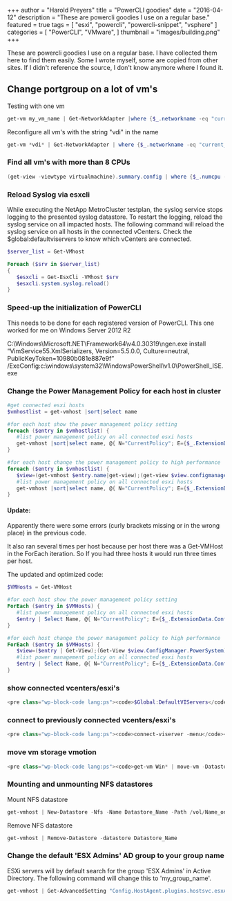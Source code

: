 +++
author = "Harold Preyers"
title = "PowerCLI goodies"
date = "2016-04-12"
description = "These are powercli goodies I use on a regular base."
featured = true
tags = [
    "esxi",
    "powercli",
    "powercli-snippet",
    "vsphere"
]
categories = [
    "PowerCLI",
    "VMware",
]
thumbnail = "images/building.png"
+++

These are powercli goodies I use on a regular base. I have collected them here to find them easily. Some I wrote myself, some are copied from other sites. If I didn't reference the source, I don't know anymore where I found it.

## Change portgroup on a lot of vm's

Testing with one vm

```powershell
get-vm my_vm_name | Get-NetworkAdapter |where {$_.networkname -eq "current_network_label"} | set-networkadapter -portgroup "new_network_label" -confirm:$false
```

Reconfigure all vm's with the string "vdi" in the name

```powershell
get-vm *vdi* | Get-NetworkAdapter | where {$_.networkname -eq "current_network_label"} | set-networkadapter -portgroup "new_network_label" -confirm:$false
```

### Find all vm's with more than 8 CPUs

```powershell
(get-view -viewtype virtualmachine).summary.config | where {$_.numcpu -gt 8}
```

### Reload Syslog via esxcli

While executing the NetApp MetroCluster testplan, the syslog service stops logging to the presented syslog datastore. To restart the logging, reload the syslog service on all impacted hosts. The following command will reload the syslog service on all hosts in the connected vCenters. Check the $global:defaultviservers to know which vCenters are connected.

```powershell
$server_list = Get-VMhost

Foreach ($srv in $server_list)
{
   $esxcli = Get-EsxCli -VMhost $srv
   $esxcli.system.syslog.reload()
}
```

### Speed-up the initialization of PowerCLI

This needs to be done for each registered version of PowerCLI. This one worked for me on Windows Server 2012 R2

C:\Windows\Microsoft.NET\Framework64\v4.0.30319\ngen.exe install “VimService55.XmlSerializers, Version=5.5.0.0, Culture=neutral, PublicKeyToken=10980b081e887e9f” /ExeConfig:c:\windows\system32\WindowsPowerShell\v1.0\PowerShell_ISE.exe

### Change the Power Management Policy for each host in cluster

```powershell
#get connected esxi hosts
$vmhostlist = get-vmhost |sort|select name

#for each host show the power management policy setting
foreach ($entry in $vmhostlist) {
   #list power management policy on all connected esxi hosts
   get-vmhost |sort|select name, @{ N="CurrentPolicy"; E={$_.ExtensionData.config.PowerSystemInfo.CurrentPolicy.ShortName}},@{N="CurrenPolicyKey"; E={$_.ExtensionData.config.PowerSystemInfo.CurrentPolicy.Key}},@{N="AvailablePolicies";E={$_.ExtensionData.config.PowerSystemCapability.AvailablePolicy.ShortName}
}

#for each host change the power management policy to high performance
foreach ($entry in $vmhostlist) {
   $view=(get-vmhost $entry.name|get-view);(get-view $view.configmanager.powersystem).configurepowerpolicy(1)}
   #list power management policy on all connected esxi hosts
   get-vmhost |sort|select name, @{ N="CurrentPolicy"; E={$_.ExtensionData.config.PowerSystemInfo.CurrentPolicy.ShortName}},@{N="CurrenPolicyKey"; E={$_.ExtensionData.config.PowerSystemInfo.CurrentPolicy.Key}},@{N="AvailablePolicies";E={$_.ExtensionData.config.PowerSystemCapability.AvailablePolicy.ShortName}
}
```

#### Update:

Apparently there were some errors (curly brackets missing or in the wrong place) in the previous code.

It also ran several times per host because per host there was a Get-VMHost in the ForEach iteration. So If you had three hosts it would run three times per host.

The updated and optimized code:

```powershell
$VMHosts = Get-VMHost

#for each host show the power management policy setting
ForEach ($entry in $VMHosts) {
   #list power management policy on all connected esxi hosts
   $entry | Select Name, @{ N="CurrentPolicy"; E={$_.ExtensionData.Config.PowerSystemInfo.CurrentPolicy.ShortName}},@{N="CurrenPolicyKey"; E={$_.ExtensionData.Config.PowerSystemInfo.CurrentPolicy.Key}},@{N="AvailablePolicies";E={$_.ExtensionData.Config.PowerSystemCapability.AvailablePolicy.ShortName}}
}

#for each host change the power management policy to high performance
ForEach ($entry in $VMHosts) {
   $view=($entry | Get-View);(Get-View $view.ConfigManager.PowerSystem).ConfigurePowerPolicy(1)
   #list power management policy on all connected esxi hosts
   $entry | Select Name, @{ N="CurrentPolicy"; E={$_.ExtensionData.Config.PowerSystemInfo.CurrentPolicy.ShortName}},@{N="CurrenPolicyKey"; E={$_.ExtensionData.Config.PowerSystemInfo.CurrentPolicy.Key}},@{N="AvailablePolicies";E={$_.ExtensionData.Config.PowerSystemCapability.AvailablePolicy.ShortName}}
}
```

### show connected vcenters/esxi's

```powershell
<pre class="wp-block-code lang:ps"><code>$Global:DefaultVIServers</code></pre>
```

### connect to previously connected vcenters/esxi's

```powershell
<pre class="wp-block-code lang:ps"><code>connect-viserver -menu</code></pre>
```

### move vm storage vmotion

```powershell
<pre class="wp-block-code lang:ps"><code>get-vm Win* | move-vm -Datastore (Get-Datastore sdc-t*)</code></pre>
```

### Mounting and unmounting NFS datastores

Mount NFS datastore

```powershell
get-vmhost | New-Datastore -Nfs -Name Datastore_Name -Path /vol/Name_on_NFS_host -NfsHost NFS_host_IP
```

Remove NFS datastore

```powershell
get-vmhost | Remove-Datastore -datastore Datastore_Name
```

### Change the default 'ESX Admins' AD group to your group name

ESXi servers will by default search for the group 'ESX Admins' in Active Directory. The following command will change this to 'my_group_name'.

```powershell
get-vmhost | Get-AdvancedSetting "Config.HostAgent.plugins.hostsvc.esxAdminsGroup" | Set-AdvancedSetting -value "my_group_name" -Confirm:$false
```